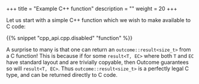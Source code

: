 +++
title = "Example C++ function"
description = ""
weight = 20
+++

Let us start with a simple C++ function which we wish to make available to C code:

{{% snippet "cpp_api.cpp.disabled" "function" %}}

A surprise to many is that one can return an `outcome::result<size_t>`
from a C function! This is because if for some `result<T, EC>` where both `T` and `EC` have
standard layout and are trivially copyable, then Outcome guarantees so will
`result<T, EC>`. Thus `outcome::result<size_t>` is a perfectly legal C type,
and can be returned directly to C code.